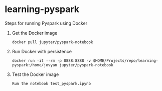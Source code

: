 # learning-pyspark

Steps for running Pyspark using Docker

1. Get the Docker image
   ```
   docker pull jupyter/pyspark-notebook
   ```

2. Run Docker with persistence
   ```
   docker run -it --rm -p 8888:8888 -v $HOME/Projects/repo/learning-pyspark:/home/jovyan jupyter/pyspark-notebook
   ```

3. Test the Docker image
   ```
   Run the notebook test_pyspark.ipynb
   ```